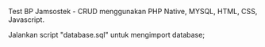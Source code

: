 <!-- @format -->

Test BP Jamsostek - CRUD menggunakan PHP Native, MYSQL, HTML, CSS, Javascript.

Jalankan script "database.sql" untuk mengimport database;
